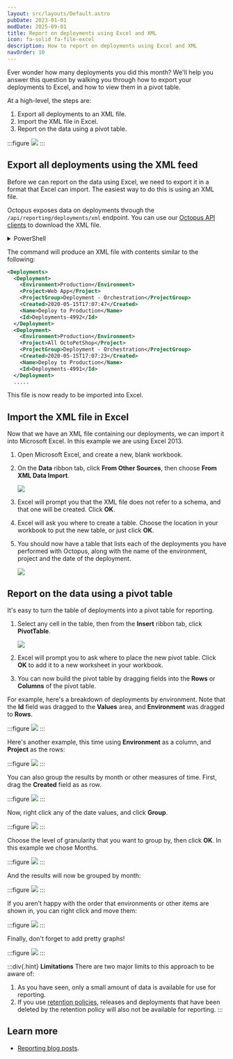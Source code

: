 ```yaml
---
layout: src/layouts/Default.astro
pubDate: 2023-01-01
modDate: 2025-09-01
title: Report on deployments using Excel and XML
icon: fa-solid fa-file-excel
description: How to report on deployments using Excel and XML
navOrder: 10
---
```


Ever wonder how many deployments you did this month? We'll help you answer this question by walking you through how to export your deployments to Excel, and how to view them in a pivot table.

At a high-level, the steps are:

1. Export all deployments to an XML file.
2. Import the XML file in Excel.
3. Report on the data using a pivot table.

:::figure
![](/docs/img/administration/reporting/images/3278122.png)
:::

## Export all deployments using the XML feed

Before we can report on the data using Excel, we need to export it in a format that Excel can import. The easiest way to do this is using an XML file.

Octopus exposes data on deployments through the `/api/reporting/deployments/xml` endpoint. You can use our [Octopus API clients](/docs/octopus-rest-api/getting-started#api-clients) to download the XML file.

<details data-group="administration-reporting-report-on-deployments-using-excel-client">
<summary>PowerShell</summary>

```powershell
$octopusURL = "https://your-octopus-url"
$octopusAPIKey = "API-YOUR-KEY"
$header = @{ "X-Octopus-ApiKey" = $octopusAPIKey }

Invoke-RestMethod -Method Get -Uri "$octopusURL/api/reporting/deployments/xml" -Headers $header -OutFile "deployments.xml"

```

</details>

The command will produce an XML file with contents similar to the following:

```xml
<Deployments>
  <Deployment>
    <Environment>Production</Environment>
    <Project>Web App</Project>
    <ProjectGroup>Deployment - Orchestration</ProjectGroup>
    <Created>2020-05-15T17:07:47</Created>
    <Name>Deploy to Production</Name>
    <Id>Deployments-4992</Id>
  </Deployment>
  <Deployment>
    <Environment>Production</Environment>
    <Project>All OctoPetShop</Project>
    <ProjectGroup>Deployment - Orchestration</ProjectGroup>
    <Created>2020-05-15T17:07:23</Created>
    <Name>Deploy to Production</Name>
    <Id>Deployments-4991</Id>
  </Deployment>
  .....
```

This file is now ready to be imported into Excel.

## Import the XML file in Excel

Now that we have an XML file containing our deployments, we can import it into Microsoft Excel. In this example we are using Excel 2013.

1. Open Microsoft Excel, and create a new, blank workbook.
2. On the **Data** ribbon tab, click **From Other Sources**, then choose **From XML Data Import**.

   ![](/docs/img/administration/reporting/images/3278132.png)

3. Excel will prompt you that the XML file does not refer to a schema, and that one will be created. Click **OK**.
4. Excel will ask you where to create a table. Choose the location in your workbook to put the new table, or just click **OK**.
5. You should now have a table that lists each of the deployments you have performed with Octopus, along with the name of the environment, project and the date of the deployment.

   ![](/docs/img/administration/reporting/images/3278131.png)

## Report on the data using a pivot table

It's easy to turn the table of deployments into a pivot table for reporting.

1. Select any cell in the table, then from the **Insert** ribbon tab, click **PivotTable**.

   ![](/docs/img/administration/reporting/images/3278130.png)

2. Excel will prompt you to ask where to place the new pivot table. Click **OK** to add it to a new worksheet in your workbook.
3. You can now build the pivot table by dragging fields into the **Rows** or **Columns** of the pivot table.

For example, here's a breakdown of deployments by environment. Note that the **Id** field was dragged to the **Values** area, and **Environment** was dragged to **Rows**.

:::figure
![](/docs/img/administration/reporting/images/3278129.png)
:::

Here's another example, this time using **Environment** as a column, and **Project** as the rows:

:::figure
![](/docs/img/administration/reporting/images/3278128.png)
:::

You can also group the results by month or other measures of time. First, drag the **Created** field as as row.

:::figure
![](/docs/img/administration/reporting/images/3278127.png)
:::

Now, right click any of the date values, and click **Group**.

:::figure
![](/docs/img/administration/reporting/images/3278126.png)
:::

Choose the level of granularity that you want to group by, then click **OK**. In this example we chose Months.

:::figure
![](/docs/img/administration/reporting/images/3278125.png)
:::

And the results will now be grouped by month:

:::figure
![](/docs/img/administration/reporting/images/3278124.png)
:::

If you aren't happy with the order that environments or other items are shown in, you can right click and move them:

:::figure
![](/docs/img/administration/reporting/images/3278123.png)
:::

Finally, don't forget to add pretty graphs!

:::figure
![](/docs/img/administration/reporting/images/3278122.png)
:::

:::div{.hint}
**Limitations**
There are two major limits to this approach to be aware of:

1. As you have seen, only a small amount of data is available for use for reporting.
2. If you use [retention policies](/docs/administration/retention-policies), releases and deployments that have been deleted by the retention policy will also not be available for reporting.
   :::

## Learn more

- [Reporting blog posts](https://octopus.com/blog/tag/reporting/1).
